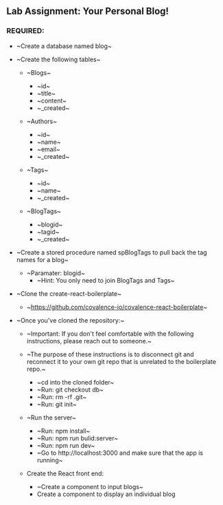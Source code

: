 ## Lab Assignment: Your Personal Blog!

### REQUIRED:

- ~Create a database named blog~

- ~Create the following tables~
    - ~Blogs~
        - ~id~
        - ~title~
        - ~content~
        - ~_created~

    - ~Authors~
        - ~id~
        - ~name~
        - ~email~
        - ~_created~

    - ~Tags~
        - ~id~
        - ~name~
        - ~_created~

    - ~BlogTags~
        - ~blogid~
        - ~tagid~
        - ~_created~

- ~Create a stored procedure named spBlogTags to pull back the tag names for a blog~
    - ~Paramater: blogid~
        - ~Hint: You only need to join BlogTags and Tags~


- ~Clone the create-react-boilerplate~
    - ~https://github.com/covalence-io/covalence-react-boilerplate~ <!-- Had to go to the 'db' branch to get proper boilerplate... -->

- ~Once you've cloned the repository:~ <!-- I just downloaded the .zip to avoid all this mess... -->
    - ~Important: If you don't feel comfortable with the following instructions, please reach out to someone.~
    - ~The purpose of these instructions is to disconnect git and reconnect it to your own git repo that is unrelated to the boilerplate repo.~
        - ~cd into the cloned folder~
        - ~Run: git checkout db~
        - ~Run: rm -rf .git~
        - ~Run: git init~ 

    - ~Run the server~
        - ~Run: npm install~
        - ~Run: npm run bulid:server~ <!-- Command is misspelled, should be 'build' instead of 'bulid' -->
        - ~Run: npm run dev~
        - ~Go to http://localhost:3000 and make sure that the app is running~

    - Create the React front end:
        - ~Create a component to input blogs~
        - Create a component to display an individual blog

        <!-- 
            Wrap completed tasks in ~ to strike them out  
            ex. (  - ~ Completed Task ~  )
            -->